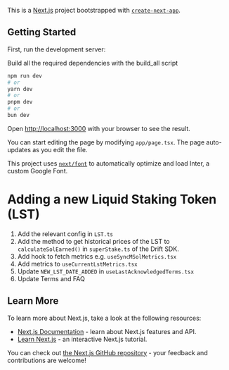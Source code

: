 This is a [Next.js](https://nextjs.org/) project bootstrapped with [`create-next-app`](https://github.com/vercel/next.js/tree/canary/packages/create-next-app).

## Getting Started

First, run the development server:

Build all the required dependencies with the build_all script
```bash
npm run dev
# or
yarn dev
# or
pnpm dev
# or 
bun dev
```

Open [http://localhost:3000](http://localhost:3000) with your browser to see the result.

You can start editing the page by modifying `app/page.tsx`. The page auto-updates as you edit the file.

This project uses [`next/font`](https://nextjs.org/docs/basic-features/font-optimization) to automatically optimize and load Inter, a custom Google Font.

# Adding a new Liquid Staking Token (LST)

1. Add the relevant config in `LST.ts`
2. Add the method to get historical prices of the LST to `calculateSolEarned()` in `superStake.ts` of the Drift SDK.
3. Add hook to fetch metrics e.g. `useSyncMSolMetrics.tsx`
4. Add metrics to `useCurrentLstMetrics.tsx`
5. Update `NEW_LST_DATE_ADDED` in `useLastAcknowledgedTerms.tsx`
6. Update Terms and FAQ

## Learn More

To learn more about Next.js, take a look at the following resources:

- [Next.js Documentation](https://nextjs.org/docs) - learn about Next.js features and API.
- [Learn Next.js](https://nextjs.org/learn) - an interactive Next.js tutorial.

You can check out [the Next.js GitHub repository](https://github.com/vercel/next.js/) - your feedback and contributions are welcome!
